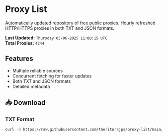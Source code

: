 # Proxy List

Automatically updated repository of free public proxies. Hourly refreshed HTTP/HTTPS proxies in both TXT and JSON formats.

**Last Updated:** `Thursday 05-06-2025 11:08:15 UTC`  
**Total Proxies:** `4244`

## Features
- Multiple reliable sources
- Concurrent fetching for faster updates
- Both TXT and JSON formats
- Detailed metadata

## 📥 Download

### TXT Format
```bash
curl -O https://raw.githubusercontent.com/theriturajps/proxy-list/main/proxies.txt